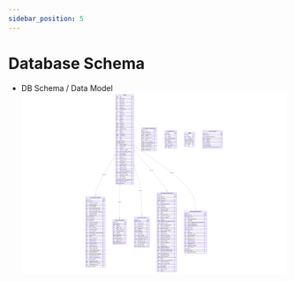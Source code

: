 ```yaml
---
sidebar_position: 5
---
```


# Database Schema

- DB Schema / Data Model
![User & Auth Service db schema](assets/usernauth.png)